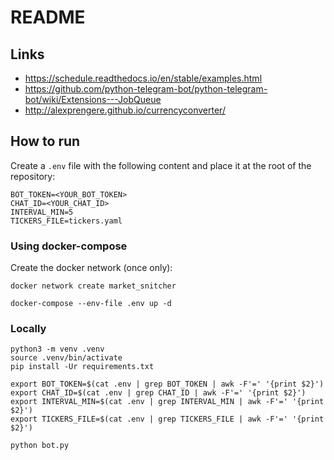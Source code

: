 # README

## Links

* https://schedule.readthedocs.io/en/stable/examples.html
* https://github.com/python-telegram-bot/python-telegram-bot/wiki/Extensions---JobQueue
* http://alexprengere.github.io/currencyconverter/

## How to run

Create a ``.env`` file with the following content and place it at the root of the repository:

```
BOT_TOKEN=<YOUR_BOT_TOKEN>
CHAT_ID=<YOUR_CHAT_ID>
INTERVAL_MIN=5
TICKERS_FILE=tickers.yaml
```

### Using docker-compose

Create the docker network (once only):

```
docker network create market_snitcher
```

```
docker-compose --env-file .env up -d
```

### Locally

```
python3 -m venv .venv
source .venv/bin/activate
pip install -Ur requirements.txt
```

```
export BOT_TOKEN=$(cat .env | grep BOT_TOKEN | awk -F'=' '{print $2}')
export CHAT_ID=$(cat .env | grep CHAT_ID | awk -F'=' '{print $2}')
export INTERVAL_MIN=$(cat .env | grep INTERVAL_MIN | awk -F'=' '{print $2}')
export TICKERS_FILE=$(cat .env | grep TICKERS_FILE | awk -F'=' '{print $2}')
```

```
python bot.py
```